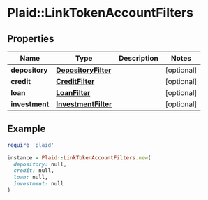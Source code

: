 # Plaid::LinkTokenAccountFilters

## Properties

| Name | Type | Description | Notes |
| ---- | ---- | ----------- | ----- |
| **depository** | [**DepositoryFilter**](DepositoryFilter.md) |  | [optional] |
| **credit** | [**CreditFilter**](CreditFilter.md) |  | [optional] |
| **loan** | [**LoanFilter**](LoanFilter.md) |  | [optional] |
| **investment** | [**InvestmentFilter**](InvestmentFilter.md) |  | [optional] |

## Example

```ruby
require 'plaid'

instance = Plaid::LinkTokenAccountFilters.new(
  depository: null,
  credit: null,
  loan: null,
  investment: null
)
```

